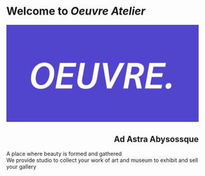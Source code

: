 # Welcome to *Oeuvre Atelier*

![Oeuvre Logo](https://raw.githubusercontent.com/OeuvreAtelier/.github/main/assets/oeuvre-logo.png)

<h2 align="right">Ad Astra Abysossque</h3>
<p>
  A place where beauty is formed and gathered <br>
  We provide studio to collect your work of art and museum to exhibit and sell your gallery
</p>
